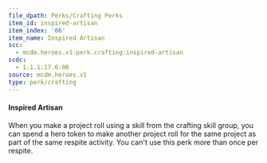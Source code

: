 ```yaml
---
file_dpath: Perks/Crafting Perks
item_id: inspired-artisan
item_index: '06'
item_name: Inspired Artisan
scc:
  - mcdm.heroes.v1:perk.crafting:inspired-artisan
scdc:
  - 1.1.1:17.6:06
source: mcdm.heroes.v1
type: perk/crafting
---
```


#### Inspired Artisan

When you make a project roll using a skill from the crafting skill group, you can spend a hero token to make another project roll for the same project as part of the same respite activity. You can't use this perk more than once per respite.
